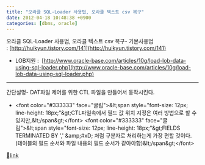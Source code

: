 ```yaml
---
title: "오라클 SQL-Loader 사용법, 오라클 텍스트 csv 복구"
date: 2012-04-18 10:48:38 +0900
categories: [dbms, oracle]
---
```


오라클 SQL-Loader 사용법, 오라클 텍스트 csv 복구- 기본사용법 : [http://huikyun.tistory.com/141](http://huikyun.tistory.com/141)
- LOB지원 : 
[http://www.oracle-base.com/articles/10g/load-lob-data-using-sql-loader.php](http://www.oracle-base.com/articles/10g/load-lob-data-using-sql-loader.php)

- - - - - -

간단설명- DAT파일 제어를 위한 CTL 파일을 만들어서 동작시킨다.
- &lt;font color="#333333" face="굴림"&gt;&amp;lt;span style="font-size: 12px; line-height: 18px;"&amp;gt;CTL파일속에서 필드 값 위치 지정은 여러 방법으로 할 수 있지만,&amp;lt;/span&amp;gt;&lt;/font&gt;  &#xD;
&lt;font color="#333333" face="굴림"&gt;&amp;lt;span style="font-size: 12px; line-height: 18px;"&amp;gt;FIELDS TERMINATED BY ','  &amp;amp;#xD;
처럼 구분자로 처리하는게 가장 편할 것이다.(테이블의 필드 순서와 파일 내용의 필드 순서가 같아야함)&amp;lt;/span&amp;gt;&lt;/font&gt;

  
  



[🔗link](http://www.mins01.com/mh/tech/read/767)